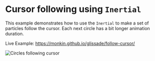 # Cursor following using `Inertial`

This example demonstrates how to use the `Inertial` to make a set of particles follow the cursor.
Each next circle has a bit longer animation duration.

Live Example: https://monkin.github.io/glissade/follow-cursor/

![Circles following cursor](./follow-cursor.gif)
